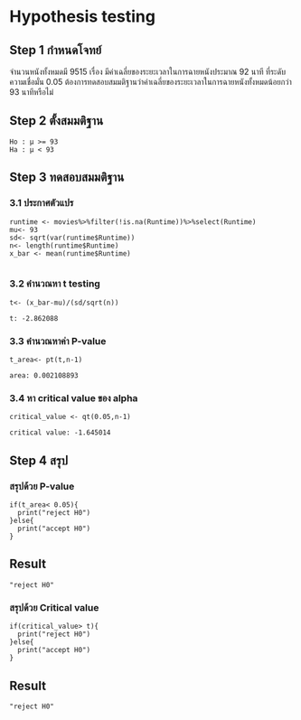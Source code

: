 # Hypothesis testing 
## Step 1 กำหนดโจทย์
จำนวนหนังทั้งหมดมี 9515 เรื่อง มีค่าเฉลี่ยของระยะเวลาในการฉายหนังประมาณ 92 นาที ที่ระดับความเชื่อมั่น 0.05 ต้องการทดสอบสมมติฐานว่าค่าเฉลี่ยของระยะเวลาในการฉายหนังทั้งหมดน้อยกว่า 93 นาทีหรือไม่
## Step 2 ตั้งสมมติฐาน
```
Ho : μ >= 93
Ha : μ < 93
```
## Step 3 ทดสอบสมมติฐาน
### 3.1 ประกาศตัวแปร
```
runtime <- movies%>%filter(!is.na(Runtime))%>%select(Runtime)
mu<- 93
sd<- sqrt(var(runtime$Runtime))
n<- length(runtime$Runtime)
x_bar <- mean(runtime$Runtime)


```
### 3.2 คำนวณหา t testing
```
t<- (x_bar-mu)/(sd/sqrt(n))

t: -2.862088
```
### 3.3 คำนวณหาค่า P-value
```
t_area<- pt(t,n-1)

area: 0.002108893
```
### 3.4 หา critical value ของ alpha
```
critical_value <- qt(0.05,n-1)

critical value: -1.645014

```


## Step 4 สรุป
### สรุปด้วย P-value
```
if(t_area< 0.05){
  print("reject H0")
}else{
  print("accept H0")
}
```
## Result
```
"reject H0"
```
### สรุปด้วย Critical value
```
if(critical_value> t){
  print("reject H0")
}else{
  print("accept H0")
}
```
## Result
```
"reject H0"
```

